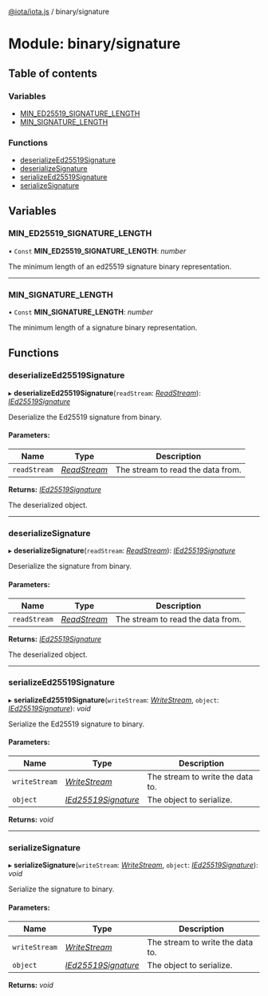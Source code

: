 [@iota/iota.js](../README.md) / binary/signature

# Module: binary/signature

## Table of contents

### Variables

- [MIN\_ED25519\_SIGNATURE\_LENGTH](binary_signature.md#min_ed25519_signature_length)
- [MIN\_SIGNATURE\_LENGTH](binary_signature.md#min_signature_length)

### Functions

- [deserializeEd25519Signature](binary_signature.md#deserializeed25519signature)
- [deserializeSignature](binary_signature.md#deserializesignature)
- [serializeEd25519Signature](binary_signature.md#serializeed25519signature)
- [serializeSignature](binary_signature.md#serializesignature)

## Variables

### MIN\_ED25519\_SIGNATURE\_LENGTH

• `Const` **MIN\_ED25519\_SIGNATURE\_LENGTH**: *number*

The minimum length of an ed25519 signature binary representation.

___

### MIN\_SIGNATURE\_LENGTH

• `Const` **MIN\_SIGNATURE\_LENGTH**: *number*

The minimum length of a signature binary representation.

## Functions

### deserializeEd25519Signature

▸ **deserializeEd25519Signature**(`readStream`: [*ReadStream*](../classes/utils/readstream.readstream.md)): [*IEd25519Signature*](../interfaces/models/ied25519signature.ied25519signature.md)

Deserialize the Ed25519 signature from binary.

#### Parameters:

Name | Type | Description |
------ | ------ | ------ |
`readStream` | [*ReadStream*](../classes/utils/readstream.readstream.md) | The stream to read the data from.   |

**Returns:** [*IEd25519Signature*](../interfaces/models/ied25519signature.ied25519signature.md)

The deserialized object.

___

### deserializeSignature

▸ **deserializeSignature**(`readStream`: [*ReadStream*](../classes/utils/readstream.readstream.md)): [*IEd25519Signature*](../interfaces/models/ied25519signature.ied25519signature.md)

Deserialize the signature from binary.

#### Parameters:

Name | Type | Description |
------ | ------ | ------ |
`readStream` | [*ReadStream*](../classes/utils/readstream.readstream.md) | The stream to read the data from.   |

**Returns:** [*IEd25519Signature*](../interfaces/models/ied25519signature.ied25519signature.md)

The deserialized object.

___

### serializeEd25519Signature

▸ **serializeEd25519Signature**(`writeStream`: [*WriteStream*](../classes/utils/writestream.writestream.md), `object`: [*IEd25519Signature*](../interfaces/models/ied25519signature.ied25519signature.md)): *void*

Serialize the Ed25519 signature to binary.

#### Parameters:

Name | Type | Description |
------ | ------ | ------ |
`writeStream` | [*WriteStream*](../classes/utils/writestream.writestream.md) | The stream to write the data to.   |
`object` | [*IEd25519Signature*](../interfaces/models/ied25519signature.ied25519signature.md) | The object to serialize.    |

**Returns:** *void*

___

### serializeSignature

▸ **serializeSignature**(`writeStream`: [*WriteStream*](../classes/utils/writestream.writestream.md), `object`: [*IEd25519Signature*](../interfaces/models/ied25519signature.ied25519signature.md)): *void*

Serialize the signature to binary.

#### Parameters:

Name | Type | Description |
------ | ------ | ------ |
`writeStream` | [*WriteStream*](../classes/utils/writestream.writestream.md) | The stream to write the data to.   |
`object` | [*IEd25519Signature*](../interfaces/models/ied25519signature.ied25519signature.md) | The object to serialize.    |

**Returns:** *void*
